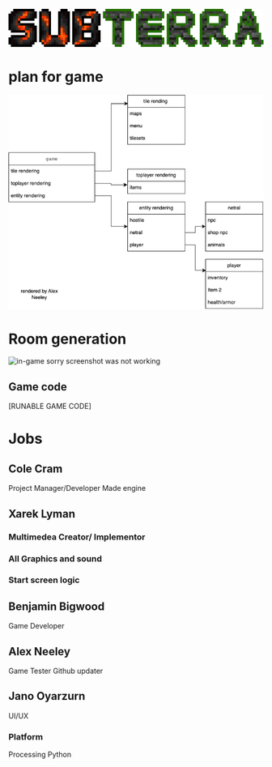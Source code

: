![Logo](https://github.com/supercatblue/EpicTopDownGame/blob/main/Game/plan+sudocode/SUB-TERRA%20(3)%20(1).png?raw=true)
# plan for game 


![Class list](https://github.com/supercatblue/EpicTopDownGame/blob/main/Game/plan%2Bsudocode/plan1.drawio.png)

# Room generation

![in-game]()
sorry screenshot was not working
## Game code

[RUNABLE GAME CODE]


# Jobs

## Cole Cram
Project Manager/Developer
Made engine

## Xarek Lyman
### Multimedea Creator/ Implementor
### All Graphics and sound
### Start screen logic

## Benjamin Bigwood
Game Developer

## Alex Neeley
Game Tester
Github updater

## Jano Oyarzurn
UI/UX


### Platform 
Processing Python

